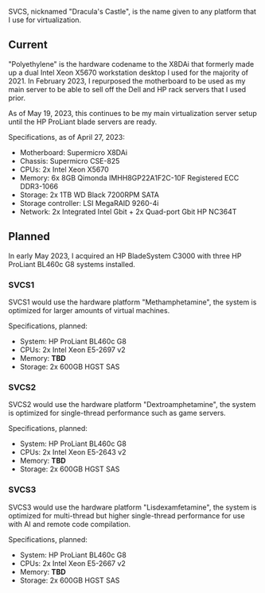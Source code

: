 SVCS, nicknamed "Dracula's Castle", is the name given to any platform that I use for virtualization.


## Current 
"Polyethylene" is the hardware codename to the X8DAi that formerly made up a dual Intel Xeon X5670 workstation desktop I used for the majority of 2021. In February 2023, I repurposed the motherboard to be used as my main server to be able to sell off the Dell and HP rack servers that I used prior.

As of May 19, 2023, this continues to be my main virtualization server setup until the HP ProLiant blade servers are ready.

Specifications, as of April 27, 2023:

- Motherboard: Supermicro X8DAi
- Chassis: Supermicro CSE-825
- CPUs: 2x Intel Xeon X5670
- Memory: 6x 8GB Qimonda IMHH8GP22A1F2C-10F Registered ECC DDR3-1066
- Storage: 2x 1TB WD Black 7200RPM SATA
- Storage controller: LSI MegaRAID 9260-4i
- Network: 2x Integrated Intel Gbit + 2x Quad-port Gbit HP NC364T

## Planned
In early May 2023, I acquired an HP BladeSystem C3000 with three HP ProLiant BL460c G8 systems installed.

### SVCS1
SVCS1 would use the hardware platform "Methamphetamine", the system is optimized for larger amounts of virtual machines.

Specifications, planned:

- System: HP ProLiant BL460c G8
- CPUs: 2x Intel Xeon E5-2697 v2
- Memory: **TBD**
- Storage: 2x 600GB HGST SAS

### SVCS2
SVCS2 would use the hardware platform "Dextroamphetamine", the system is optimized for single-thread performance such as game servers. 

Specifications, planned:

- System: HP ProLiant BL460c G8
- CPUs: 2x Intel Xeon E5-2643 v2
- Memory: **TBD**
- Storage: 2x 600GB HGST SAS

### SVCS3
SVCS3 would use the hardware platform "Lisdexamfetamine", the system is optimized for multi-thread but higher single-thread performance for use with AI and remote code compilation.

Specifications, planned:

- System: HP ProLiant BL460c G8
- CPUs: 2x Intel Xeon E5-2667 v2
- Memory: **TBD**
- Storage: 2x 600GB HGST SAS

